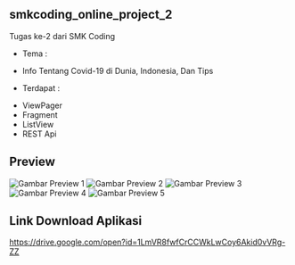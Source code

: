 ## smkcoding_online_project_2
Tugas ke-2 dari SMK Coding
- Tema : 
* Info Tentang Covid-19 di Dunia, Indonesia, Dan Tips
- Terdapat : 
* ViewPager
* Fragment
* ListView
* REST Api


## Preview
![Gambar Preview 1](https://github.com/ardhanfajarramadhan/smkcoding_online_project_2/blob/master/readme/1.jpg)
![Gambar Preview 2](https://github.com/ardhanfajarramadhan/smkcoding_online_project_2/blob/master/readme/2.jpg)
![Gambar Preview 3](https://github.com/ardhanfajarramadhan/smkcoding_online_project_2/blob/master/readme/3.jpg)
![Gambar Preview 4](https://github.com/ardhanfajarramadhan/smkcoding_online_project_2/blob/master/readme/4.jpg)
![Gambar Preview 5](https://github.com/ardhanfajarramadhan/smkcoding_online_project_2/blob/master/readme/5.jpg)

## Link Download Aplikasi
https://drive.google.com/open?id=1LmVR8fwfCrCCWkLwCoy6Akid0vVRg-ZZ
